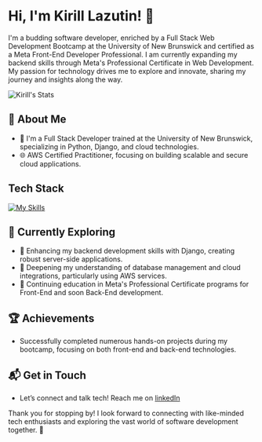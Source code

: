 # Hi, I'm Kirill Lazutin! 👋

I'm a budding software developer, enriched by a Full Stack Web Development Bootcamp at the University of New Brunswick and certified as a Meta Front-End Developer Professional. I am currently expanding my backend skills through Meta's Professional Certificate in Web Development. My passion for technology drives me to explore and innovate, sharing my journey and insights along the way.

![Kirill's Stats](https://github-readme-stats.vercel.app/api?username=Kirill777-web&theme=vue-dark&show_icons=true&hide_border=true&count_private=true)

## 🚀 About Me

- 🔭 I'm a Full Stack Developer trained at the University of New Brunswick, specializing in Python, Django, and cloud technologies.
- 🌐 AWS Certified Practitioner, focusing on building scalable and secure cloud applications.

## Tech Stack
[![My Skills](https://skillicons.dev/icons?i=django,py,mongodb,mysql,postgres,docker,heroku,js,nodejs,express,react,html,css,figma,aws,git,github)](https://skillicons.dev)

## 🌱 Currently Exploring

- 🚀 Enhancing my backend development skills with Django, creating robust server-side applications.
- 💾 Deepening my understanding of database management and cloud integrations, particularly using AWS services.
- 📝 Continuing education in Meta's Professional Certificate programs for Front-End and soon Back-End development.

## 🏆 Achievements

- Successfully completed numerous hands-on projects during my bootcamp, focusing on both front-end and back-end technologies.

## 📬 Get in Touch

- Let’s connect and talk tech! Reach me on [linkedIn](https://www.linkedin.com/in/kirill-lazutin-9b18a115b/)

Thank you for stopping by! I look forward to connecting with like-minded tech enthusiasts and exploring the vast world of software development together. 🚀
